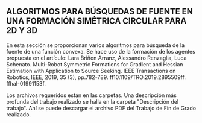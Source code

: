 ## ALGORITMOS PARA BÚSQUEDAS DE FUENTE EN UNA FORMACIÓN SIMÉTRICA CIRCULAR PARA 2D Y 3D

En esta sección se proporcionan varios algoritmos para búsqueda de la fuente de una función convexa. Se hace uso de la formación de los agentes propuesta en el artículo: Lara Briñon Arranz, Alessandro Renzaglia, Luca Schenato. Multi-Robot Symmetric Formations
for Gradient and Hessian Estimation with Application to Source Seeking. IEEE Transactions on
Robotics, IEEE, 2019, 35 (3), pp.782-789. ff10.1109/TRO.2019.2895509ff. ffhal-01991153f.

Los archivos requeridos están en las carpetas. Una descripción más profunda del trabajo realizado se halla en la carpeta "Descripción del trabajo". Ahí se puede descargar el archivo PDF del Trabajo de Fin de Grado realizado.
